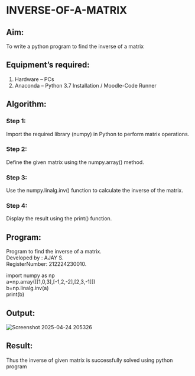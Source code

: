 # INVERSE-OF-A-MATRIX
## Aim:
To write a python program to find the inverse of a matrix
## Equipment’s required:
1. 	Hardware – PCs
2. 	Anaconda – Python 3.7 Installation / Moodle-Code Runner
## Algorithm:
### Step 1: 
Import the required library (numpy) in Python to perform matrix operations.
### Step 2: 
Define the given matrix using the numpy.array() method.
### Step 3: 
Use the numpy.linalg.inv() function to calculate the inverse of the matrix.
### Step 4: 
Display the result using the print() function.
## Program:
Program to find the inverse of a matrix.<br>
Developed by  : AJAY S.<br>
RegisterNumber: 212224230010.<br>

import numpy as np<br>
a=np.array([[1,0,3],[-1,2,-2],[2,3,-1]])<br>
b=np.linalg.inv(a)<br>
print(b)
## Output:
![Screenshot 2025-04-24 205326](https://github.com/user-attachments/assets/58e3374e-4312-4485-ad88-5a195a16f0f7)

## Result:
Thus the inverse of given matrix is successfully solved using python program

